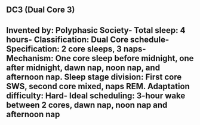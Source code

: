 DC3 (Dual Core 3)
-----------------------------------------------
**Invented by**: Polyphasic Society- 
**Total sleep**: 4 hours- 
**Classification**: Dual Core schedule- 
**Specification**: 2 core sleeps, 3 naps- 
**Mechanism**: One core sleep before midnight, one after midnight, dawn nap, noon nap, and afternoon nap. Sleep stage division: First core SWS, second core mixed, naps REM.
**Adaptation difficulty**: Hard- 
**Ideal scheduling**: 3-hour wake between 2 cores, dawn nap, noon nap and afternoon nap
-----------------------------------------------
